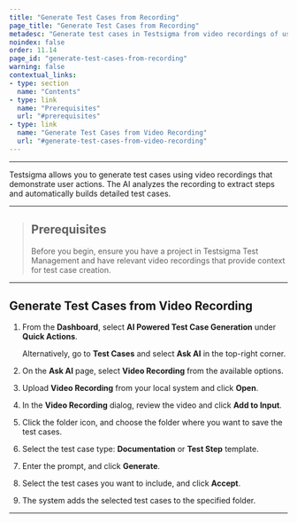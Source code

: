 ```yaml
---
title: "Generate Test Cases from Recording"
page_title: "Generate Test Cases from Recording"
metadesc: "Generate test cases in Testsigma from video recordings of user actions | AI analyzes the video, extracts steps, and creates detailed, accurate test cases automatically"
noindex: false
order: 11.14
page_id: "generate-test-cases-from-recording"
warning: false
contextual_links:
- type: section
  name: "Contents"
- type: link
  name: "Prerequisites"
  url: "#prerequisites"
- type: link
  name: "Generate Test Cases from Video Recording"
  url: "#generate-test-cases-from-video-recording"
---
```


---

Testsigma allows you to generate test cases using video recordings that demonstrate user actions. The AI analyzes the recording to extract steps and automatically builds detailed test cases.

---

> ## **Prerequisites**
> 
> Before you begin, ensure you have a project in Testsigma Test Management and have relevant video recordings that provide context for test case creation.

---

## **Generate Test Cases from Video Recording**

1. From the **Dashboard**, select **AI Powered Test Case Generation** under **Quick Actions**.

   Alternatively, go to **Test Cases** and select **Ask AI** in the top-right corner.

2. On the **Ask AI** page, select **Video Recording** from the available options.

3. Upload **Video Recording** from your local system and click **Open**.

4. In the **Video Recording** dialog, review the video and click **Add to Input**.

5. Click the folder icon, and choose the folder where you want to save the test cases.

6. Select the test case type: **Documentation** or **Test Step** template.

7. Enter the prompt, and click **Generate**.

8. Select the test cases you want to include, and click **Accept**.

9. The system adds the selected test cases to the specified folder. 


---